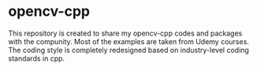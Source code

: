 # opencv-cpp
This repository is created to share my opencv-cpp codes and packages with the compunity. Most of the examples are taken from Udemy courses. The coding style is completely redesigned based on industry-level coding standards in cpp. 

